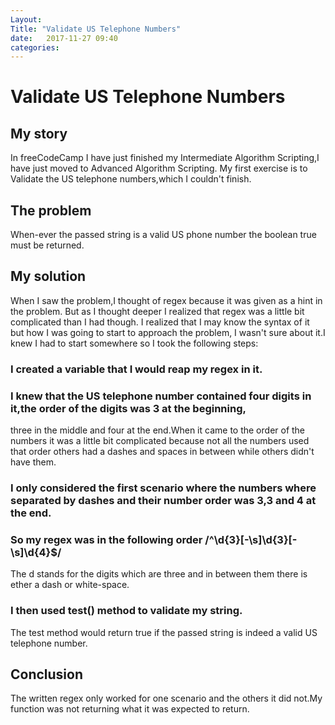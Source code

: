 ```yaml
---
Layout: 
Title: "Validate US Telephone Numbers"
date:   2017-11-27 09:40
categories: 
---
```

# Validate US Telephone Numbers
## My story
In freeCodeCamp I have just finished my Intermediate Algorithm Scripting,I have just moved to Advanced Algorithm Scripting.
My first exercise is to Validate the US telephone numbers,which I couldn't finish.

## The problem
When-ever the passed string is a valid US phone number the boolean true must be returned.
## My solution
When I saw the problem,I thought of regex because it was given as a hint in the problem.
But as I thought deeper I realized that regex was a little bit complicated than I had though.
I realized that I may know the syntax of it but how I was going to start to approach the problem,
I wasn't sure about it.I knew I had to start somewhere so I took the following steps:
### I created a variable that I would reap my regex in it.
### I knew that the US telephone number contained four digits in it,the order of the digits was 3 at the beginning,
three in the middle and four at the end.When it came to the order of the numbers it was a little bit complicated
because not all the numbers used that order others had a dashes and spaces in between while others didn't have them.
### I only considered the first scenario where the numbers where separated by dashes and their number order was 3,3 and 4 at the end.
### So my regex was in the following order /^\d{3}[-\s]\d{3}[-\s]\d{4}$/ 
The d stands for the digits which are three and in between them there is ether a dash or white-space.
### I then used test() method to validate my string.
The test method would return true if the passed string is indeed a valid US telephone number.
## Conclusion
The written regex only worked for one scenario and the others it did not.My function was not returning what it was expected to return.


